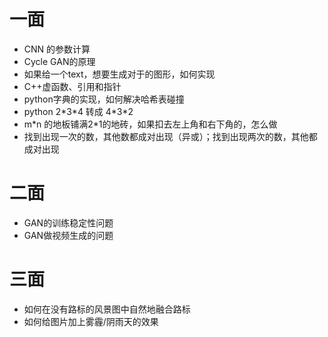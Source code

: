# 一面

- CNN 的参数计算
- Cycle GAN的原理
- 如果给一个text，想要生成对于的图形，如何实现
- C++虚函数、引用和指针
- python字典的实现，如何解决哈希表碰撞
- python 2\*3\*4 转成 4\*3\*2
- m\*n 的地板铺满2\*1的地砖，如果扣去左上角和右下角的，怎么做
- 找到出现一次的数，其他数都成对出现（异或）；找到出现两次的数，其他都成对出现

# 二面

- GAN的训练稳定性问题
- GAN做视频生成的问题

# 三面

- 如何在没有路标的风景图中自然地融合路标
- 如何给图片加上雾霾/阴雨天的效果

